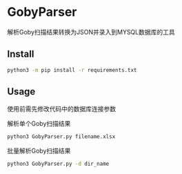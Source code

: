 # GobyParser

解析Goby扫描结果转换为JSON并录入到MYSQL数据库的工具

## Install

```cmd
python3 -m pip install -r requirements.txt
```

## Usage

使用前需先修改代码中的数据库连接参数

解析单个Goby扫描结果
```cmd
python3 GobyParser.py filename.xlsx
```

批量解析Goby扫描结果
```cmd
python3 GobyParser.py -d dir_name
```
